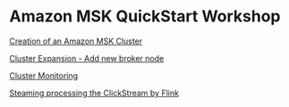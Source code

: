 # Amazon MSK QuickStart Workshop

[Creation of an Amazon MSK Cluster](Cluster-Creation.md)

[Cluster Expansion - Add new broker node](Cluster-Scaling.md)

[Cluster Monitoring](Cluster-Monitoring.md)

[Steaming processing the ClickStream by Flink](ClickStream-Lab.md)
